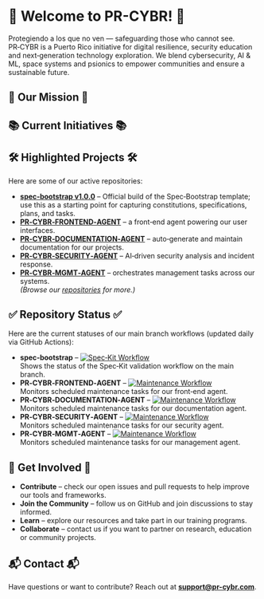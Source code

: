 # 🚀 Welcome to PR-CYBR! 🚀
Protegiendo a los que no ven — safeguarding those who cannot see. PR‑CYBR is a Puerto Rico initiative for digital resilience, security education and next‑generation technology exploration. We blend cybersecurity, AI & ML, space systems and psionics to empower communities and ensure a sustainable future.

## 🎯 Our Mission 🎯

## 📚 Current Initiatives 📚

## 🛠️ Highlighted Projects 🛠️
Here are some of our active repositories:
- **[spec‑bootstrap v1.0.0](https://github.com/PR-CYBR/spec-bootstrap/releases/tag/v1.0.0)** – Official build of the Spec‑Bootstrap template; use this as a starting point for capturing constitutions, specifications, plans, and tasks.  
- **[PR‑CYBR‑FRONTEND‑AGENT](https://github.com/PR-CYBR/PR-CYBR-FRONTEND-AGENT)** – a front‑end agent powering our user interfaces.  
- **[PR‑CYBR‑DOCUMENTATION‑AGENT](https://github.com/PR-CYBR/PR-CYBR-DOCUMENTATION-AGENT)** – auto‑generate and maintain documentation for our projects.  
- **[PR‑CYBR‑SECURITY‑AGENT](https://github.com/PR-CYBR/PR-CYBR-SECURITY-AGENT)** – AI‑driven security analysis and incident response.  
- **[PR‑CYBR‑MGMT‑AGENT](https://github.com/PR-CYBR/PR-CYBR-MGMT-AGENT)** – orchestrates management tasks across our systems.  
*(Browse our [repositories](https://github.com/PR-CYBR?tab=repositories) for more.)*

## ✅ Repository Status ✅
Here are the current statuses of our main branch workflows (updated daily via GitHub Actions):
- **spec‑bootstrap** – [![Spec‑Kit Workflow](https://github.com/PR-CYBR/spec-bootstrap/actions/workflows/spec-kit.yml/badge.svg?branch=main)](https://github.com/PR-CYBR/spec-bootstrap/actions/workflows/spec-kit.yml)  
  Shows the status of the Spec‑Kit validation workflow on the main branch.  
- **PR‑CYBR‑FRONTEND‑AGENT** – [![Maintenance Workflow](https://github.com/PR-CYBR/PR-CYBR-FRONTEND-AGENT/actions/workflows/maintenance.yml/badge.svg?branch=main)](https://github.com/PR-CYBR/PR-CYBR-FRONTEND-AGENT/actions/workflows/maintenance.yml)  
  Monitors scheduled maintenance tasks for our front‑end agent.  
- **PR‑CYBR‑DOCUMENTATION‑AGENT** – [![Maintenance Workflow](https://github.com/PR-CYBR/PR-CYBR-DOCUMENTATION-AGENT/actions/workflows/maintenance.yml/badge.svg?branch=main)](https://github.com/PR-CYBR/PR-CYBR-DOCUMENTATION-AGENT/actions/workflows/maintenance.yml)  
  Monitors scheduled maintenance tasks for our documentation agent.  
- **PR‑CYBR‑SECURITY‑AGENT** – [![Maintenance Workflow](https://github.com/PR-CYBR/PR-CYBR-SECURITY-AGENT/actions/workflows/maintenance.yml/badge.svg?branch=main)](https://github.com/PR-CYBR/PR-CYBR-SECURITY-AGENT/actions/workflows/maintenance.yml)  
  Monitors scheduled maintenance tasks for our security agent.  
- **PR‑CYBR‑MGMT‑AGENT** – [![Maintenance Workflow](https://github.com/PR-CYBR/PR-CYBR-MGMT-AGENT/actions/workflows/maintenance.yml/badge.svg?branch=main)](https://github.com/PR-CYBR/PR-CYBR-MGMT-AGENT/actions/workflows/maintenance.yml)  
  Monitors scheduled maintenance tasks for our management agent.  

## 🤝 Get Involved 🤝
- **Contribute** – check our open issues and pull requests to help improve our tools and frameworks.  
- **Join the Community** – follow us on GitHub and join discussions to stay informed.  
- **Learn** – explore our resources and take part in our training programs.  
- **Collaborate** – contact us if you want to partner on research, education or community projects.  

## 📬 Contact 📬
Have questions or want to contribute? Reach out at **support@pr-cybr.com**.
